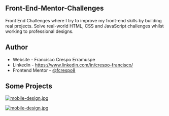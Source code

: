 ## Front-End-Mentor-Challenges

Front End Challenges where I try to improve my front-end skills by building real projects. 
Solve real-world HTML, CSS and JavaScript challenges whilst working to professional designs.

## Author

- Website - Francisco Crespo Erramuspe
- Linkedin - https://www.linkedin.com/in/crespo-francisco/
- Frontend Mentor - [@fcrespo8](https://www.frontendmentor.io/profile/fcrespo8)

## Some Projects

[![mobile-design.jpg](https://i.postimg.cc/cChwxdwb/mobile-design.jpg)](https://postimg.cc/5QH6pdPB)

[![mobile-design.jpg](https://i.postimg.cc/25YkwhPn/mobile-design.jpg)](https://postimg.cc/ZWfzYBYq)
